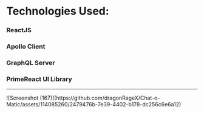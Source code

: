 # Technologies Used:
### ReactJS
### Apollo Client
### GraphQL Server
### PrimeReact UI Library
<hr />
![Screenshot (167)](https://github.com/dragonRageX/Chat-o-Matic/assets/114085260/2479476b-7e39-4402-b178-dc256c6e6a12)
